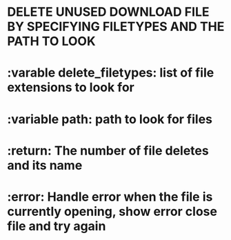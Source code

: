 # DELETE UNUSED DOWNLOAD FILE BY SPECIFYING FILETYPES AND THE PATH TO LOOK
# :varable delete_filetypes: list of file extensions to look for
# :variable path: path to look for files
# :return: The number of file deletes and its name
# :error: Handle error when the file is currently opening, show error close file and try again


